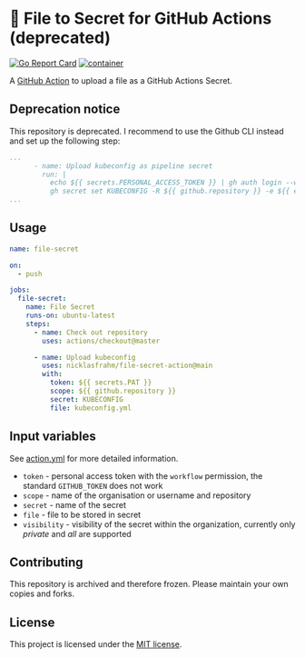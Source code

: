 # 🔑 File to Secret for GitHub Actions (deprecated)

[![Go Report Card](https://goreportcard.com/badge/github.com/nicklasfrahm/file-secret-action)](https://goreportcard.com/report/github.com/nicklasfrahm/file-secret-action)
[![container](https://github.com/nicklasfrahm/file-secret-action/actions/workflows/container.yml/badge.svg?branch=main)](https://github.com/nicklasfrahm/file-secret-action/actions/workflows/container.yml)

A [GitHub Action](https://github.com/features/actions) to upload a file as a GitHub Actions Secret.

## Deprecation notice

This repository is deprecated. I recommend to use the Github CLI instead and set up the following step:

```yaml
...
      - name: Upload kubeconfig as pipeline secret
        run: |
          echo ${{ secrets.PERSONAL_ACCESS_TOKEN }} | gh auth login --with-token
          gh secret set KUBECONFIG -R ${{ github.repository }} -e ${{ env.ENVIRONMENT }} < kubeconfig.yml
...
```

## Usage

```yaml
name: file-secret

on:
  - push

jobs:
  file-secret:
    name: File Secret
    runs-on: ubuntu-latest
    steps:
      - name: Check out repository
        uses: actions/checkout@master

      - name: Upload kubeconfig
        uses: nicklasfrahm/file-secret-action@main
        with:
          token: ${{ secrets.PAT }}
          scope: ${{ github.repository }}
          secret: KUBECONFIG
          file: kubeconfig.yml
```

## Input variables

See [action.yml](./action.yml) for more detailed information.

* `token` - personal access token with the `workflow` permission, the standard `GITHUB_TOKEN` does not work
* `scope` - name of the organisation or username and repository
* `secret` - name of the secret
* `file` - file to be stored in secret
* `visibility` - visibility of the secret within the organization, currently only _private_ and _all_ are supported

## Contributing

This repository is archived and therefore frozen. Please maintain your own copies and forks.

## License

This project is licensed under the [MIT license](./LICENSE.md).
